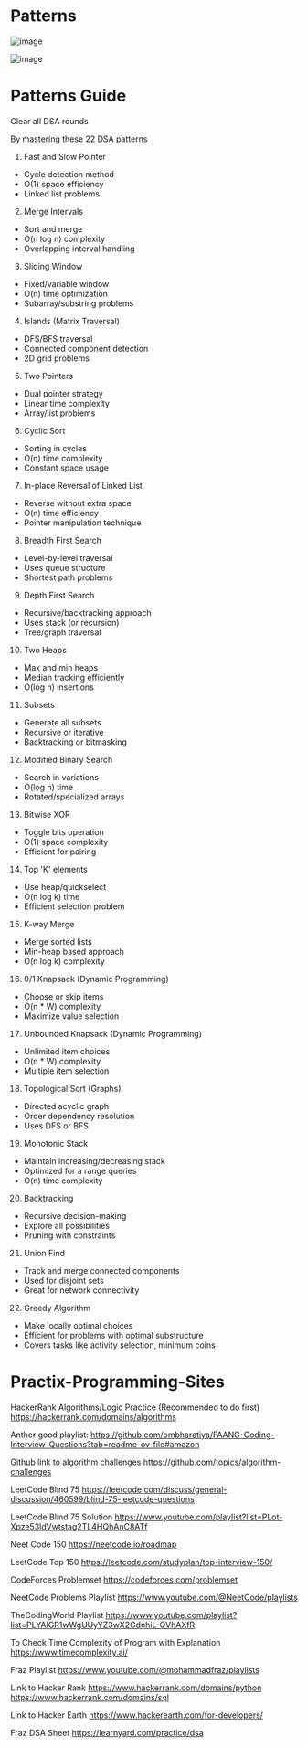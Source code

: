 # Patterns

![image](https://github.com/user-attachments/assets/7ec19872-627d-4162-9702-71c2a607e945)

![image](https://github.com/user-attachments/assets/28c662f5-571b-409c-9bdf-07d9e12fba96)

# Patterns Guide

Clear all DSA rounds

By mastering these 22 DSA patterns

1. Fast and Slow Pointer
- Cycle detection method
- O(1) space efficiency
- Linked list problems

2. Merge Intervals
- Sort and merge
- O(n log n) complexity
- Overlapping interval handling

3. Sliding Window
- Fixed/variable window
- O(n) time optimization
- Subarray/substring problems

4. Islands (Matrix Traversal)
- DFS/BFS traversal
- Connected component detection
- 2D grid problems

5. Two Pointers
- Dual pointer strategy
- Linear time complexity
- Array/list problems

6. Cyclic Sort
- Sorting in cycles
- O(n) time complexity
- Constant space usage

7. In-place Reversal of Linked List
- Reverse without extra space
- O(n) time efficiency
- Pointer manipulation technique

8. Breadth First Search
- Level-by-level traversal
- Uses queue structure
- Shortest path problems

9. Depth First Search
- Recursive/backtracking approach
- Uses stack (or recursion)
- Tree/graph traversal

10. Two Heaps
- Max and min heaps
- Median tracking efficiently
- O(log n) insertions

11. Subsets
- Generate all subsets
- Recursive or iterative
- Backtracking or bitmasking

12. Modified Binary Search
- Search in variations
- O(log n) time
- Rotated/specialized arrays

13. Bitwise XOR
- Toggle bits operation
- O(1) space complexity
- Efficient for pairing

14. Top 'K' elements
- Use heap/quickselect
- O(n log k) time
- Efficient selection problem

15. K-way Merge
- Merge sorted lists
- Min-heap based approach
- O(n log k) complexity

16. 0/1 Knapsack (Dynamic Programming)
- Choose or skip items
- O(n * W) complexity
- Maximize value selection

17. Unbounded Knapsack (Dynamic Programming)
- Unlimited item choices
- O(n * W) complexity
- Multiple item selection

18. Topological Sort (Graphs)
- Directed acyclic graph
- Order dependency resolution
- Uses DFS or BFS

19. Monotonic Stack
- Maintain increasing/decreasing stack
- Optimized for a range queries
- O(n) time complexity

20. Backtracking
- Recursive decision-making
- Explore all possibilities
- Pruning with constraints

21. Union Find
- Track and merge connected components
- Used for disjoint sets
- Great for network connectivity

22. Greedy Algorithm
- Make locally optimal choices
- Efficient for problems with optimal substructure
- Covers tasks like activity selection, minimum coins

# Practix-Programming-Sites

HackerRank Algorithms/Logic Practice (Recommended to do first)
https://hackerrank.com/domains/algorithms

Anther good playlist:
https://github.com/ombharatiya/FAANG-Coding-Interview-Questions?tab=readme-ov-file#amazon

Github link to algorithm challenges
https://github.com/topics/algorithm-challenges

LeetCode Blind 75
https://leetcode.com/discuss/general-discussion/460599/blind-75-leetcode-questions

LeetCode Blind 75 Solution
https://www.youtube.com/playlist?list=PLot-Xpze53ldVwtstag2TL4HQhAnC8ATf

Neet Code 150
https://neetcode.io/roadmap

LeetCode Top 150
https://leetcode.com/studyplan/top-interview-150/

CodeForces Problemset
https://codeforces.com/problemset

NeetCode Problems Playlist
https://www.youtube.com/@NeetCode/playlists

TheCodingWorld Playlist
https://www.youtube.com/playlist?list=PLYAlGR1wWgUUyYZ3wX2GdnhiL-QVhAXfR

To Check Time Complexity of Program with Explanation
https://www.timecomplexity.ai/

Fraz Playlist
https://www.youtube.com/@mohammadfraz/playlists

Link to Hacker Rank
https://www.hackerrank.com/domains/python
https://www.hackerrank.com/domains/sql

Link to Hacker Earth
https://www.hackerearth.com/for-developers/

Fraz DSA Sheet
https://learnyard.com/practice/dsa

